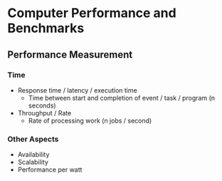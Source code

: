 # Computer Performance and Benchmarks

## Performance Measurement

### Time

* Response time / latency / execution time
  * Time between start and completion of event / task / program (n seconds)
* Throughput / Rate
  * Rate of processing work (n jobs / second)

### Other Aspects

* Availability
* Scalability
* Performance per watt
